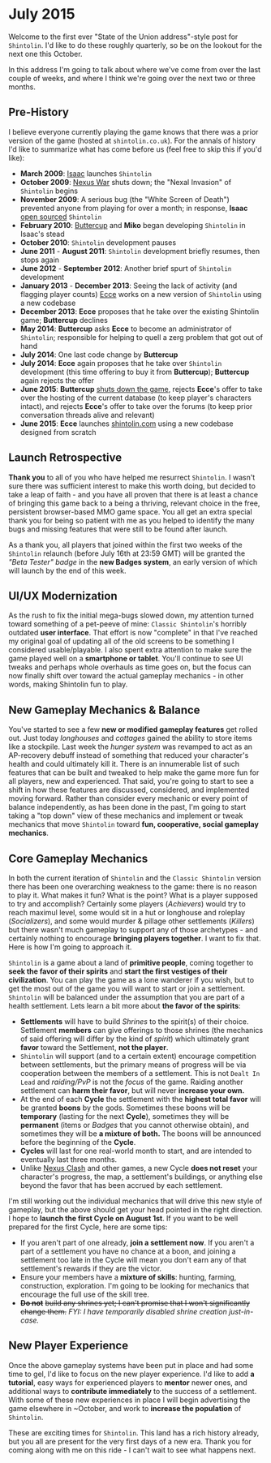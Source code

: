 # July 2015

Welcome to the first ever "State of the Union address"-style post for `Shintolin`. I'd like to do these roughly quarterly, so be on the lookout for the next one this October.

In this address I'm going to talk about where we've come from over the last couple of weeks, and where I think we're going over the next two or three months.

## Pre-History

I believe everyone currently playing the game knows that there was a prior version of the game (hosted at `shintolin.co.uk`). For the annals of history I'd like to summarize what has come before us (feel free to skip this if you'd like):

* **March 2009**: [Isaac](https://github.com/IsaacLewis) launches `Shintolin`
* **October 2009**: [Nexus War](http://www.nexuswar.com/) shuts down; the "Nexal Invasion" of `Shintolin` begins
* **November 2009**: A serious bug (the "White Screen of Death") prevented anyone from playing for over a month; in response, **Isaac** [open sourced](https://github.com/IsaacLewis/Shintolin) `Shintolin`
* **February 2010**: [Buttercup](https://github.com/Buttercup2k) and **Miko** began developing `Shintolin` in Isaac's stead
* **October 2010**: `Shintolin` development pauses
* **June 2011** - **August 2011**: `Shintolin` development briefly resumes, then stops again
* **June 2012** - **September 2012**: Another brief spurt of `Shintolin` development
* **January 2013** - **December 2013**: Seeing the lack of activity (and flagging player counts) [Ecce](https://www.shintolin.com/profile/ecce) works on a new version of `Shintolin` using a new codebase
* **December 2013**: **Ecce** proposes that he take over the existing Shintolin game; **Buttercup** declines
* **May 2014**: **Buttercup** asks **Ecce** to become an administrator of `Shintolin`; responsible for helping to quell a zerg problem that got out of hand
* **July 2014**: One last code change by **Buttercup**
* **July 2014**: **Ecce** again proposes that he take over `Shintolin` development (this time offering to buy it from **Buttercup**); **Buttercup** again rejects the offer
* **June 2015**: **Buttercup** [shuts down the game](http://shintolin.forumcircle.com/viewtopic.php?p=21189#21189), rejects **Ecce**'s offer to take over the hosting of the current database (to keep player's characters intact), and rejects **Ecce**'s offer to take over the forums (to keep prior conversation threads alive and relevant)
* **June 2015**: **Ecce** launches [shintolin.com](https://www.shintolin.com) using a new codebase designed from scratch

## Launch Retrospective

**Thank you** to all of you who have helped me resurrect `Shintolin`. I wasn't sure there was sufficient interest to make this worth doing, but decided to take a leap of faith - and you have all proven that there is at least a chance of bringing this game back to a being a thriving, relevant choice in the free, persistent browser-based MMO game space. You all get an extra special thank you for being so patient with me as you helped to identify the many bugs and missing features that were still to be found after launch.

As a thank you, all players that joined within the first two weeks of the `Shintolin` relaunch (before July 16th at 23:59 GMT) will be granted the *"Beta Tester" badge* in the **new Badges system**, an early version of which will launch by the end of this week.

## UI/UX Modernization

As the rush to fix the initial mega-bugs slowed down, my attention turned toward something of a pet-peeve of mine: `Classic Shintolin`'s horribly outdated **user interface**. That effort is now "complete" in that I've reached my original goal of updating all of the old screens to be something I considered usable/playable. I also spent extra attention to make sure the game played well on a **smartphone or tablet**. You'll continue to see UI tweaks and perhaps whole overhauls as time goes on, but the focus can now finally shift over toward the actual gameplay mechanics - in other words, making Shintolin fun to play.

## New Gameplay Mechanics & Balance

You've started to see a few **new or modified gameplay features** get rolled out. Just today *longhouses* and *cottages* gained the ability to store items like a stockpile. Last week the *hunger system* was revamped to act as an AP-recovery debuff instead of something that reduced your character's health and could ultimately kill it. There is an innumerable list of such features that can be built and tweaked to help make the game more fun for all players, new and experienced. That said, you're going to start to see a shift in how these features are discussed, considered, and implemented moving forward. Rather than consider every mechanic or every point of balance independently, as has been done in the past, I'm going to start taking a "top down" view of these mechanics and implement or tweak mechanics that move `Shintolin` toward **fun, cooperative, social gameplay mechanics**.

## Core Gameplay Mechanics

In both the current iteration of `Shintolin` and the `Classic Shintolin` version there has been one overarching weakness to the game: there is no reason to play it. What makes it fun? What is the point? What is a player supposed to try and accomplish? Certainly some players (*Achievers*) would try to reach maximul level, some would sit in a hut or longhouse and roleplay (*Socializers*), and some would murder & pillage other settlements (*Killers*) but there wasn't much gameplay to support any of those archetypes - and certainly nothing to encourage **bringing players together**. I want to fix that. Here is how I'm going to approach it.

`Shintolin` is a game about a land of **primitive people**, coming together to **seek the favor of their spirits** and **start the first vestiges of their civilization**. You can play the game as a lone wanderer if you wish, but to get the most out of the game you will want to start or join a settlement. `Shintolin` will be balanced under the assumption that you are part of a health settlement. Lets learn a bit more about **the favor of the spirits**:

* **Settlements** will have to build *Shrines* to the spirit(s) of their choice. Settlement **members** can give offerings to those shrines (the mechanics of said offering will differ by the kind of *spirit*) which ultimately grant **favor** toward the Settlement, **not the player**.
* `Shintolin` will support (and to a certain extent) encourage competition between settlements, but the primary means of progress will be via cooperation between the members of a settlement. This is not `Dealt In Lead` and *raiding/PvP* is not the *focus* of the game. Raiding another settlement can **harm their favor**, but will never **increase your own.**
* At the end of each **Cycle** the settlement with the **highest total favor** will be granted **boons** by the gods. Sometimes these boons will be **temporary** (lasting for the next **Cycle**), sometimes they will be **permanent** (items or *Badges* that you cannot otherwise obtain), and sometimes they will be **a mixture of both.** The boons will be announced before the beginning of the **Cycle**.
* **Cycles** will last for one real-world month to start, and are intended to eventually last three months.
* Unlike [Nexus Clash](http://www.nexusclash.com/) and other games, a new Cycle **does not reset** your character's progress, the map, a settlement's buildings, or anything else beyond the favor that has been accrued by each settlement.

I'm still working out the individual mechanics that will drive this new style of gameplay, but the above should get your head pointed in the right direction. I hope to **launch the first Cycle on August 1st**. If you want to be well prepared for the first Cycle, here are some tips:

* If you aren't part of one already, **join a settlement now**. If you aren't a part of a settlement you have no chance at a boon, and joining a settlement too late in the Cycle will mean you don't earn any of that settlement's rewards if they are the victor.
* Ensure your members have a **mixture of skills**: hunting, farming, construction, exploration. I'm going to be looking for mechanics that encourage the full use of the skill tree.
* **~~Do not~~** ~~build any shrines yet; I can't promise that I won't significantly change them.~~ *FYI: I have temporarily disabled shrine creation just-in-case.*

## New Player Experience

Once the above gameplay systems have been put in place and had some time to gel, I'd like to focus on the new player experience. I'd like to add **a tutorial**, easy ways for experienced players to **mentor** newer ones, and additional ways to **contribute immediately** to the success of a settlement. With some of these new experiences in place I will begin advertising the game elsewhere in ~October, and work to **increase the population** of `Shintolin`.

These are exciting times for `Shintolin`. This land has a rich history already, but you all are present for the very first days of a new era. Thank you for coming along with me on this ride - I can't wait to see what happens next.

